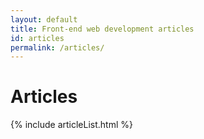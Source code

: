 ```yaml
---
layout: default
title: Front-end web development articles
id: articles
permalink: /articles/
---
```


# Articles

{% include articleList.html %}